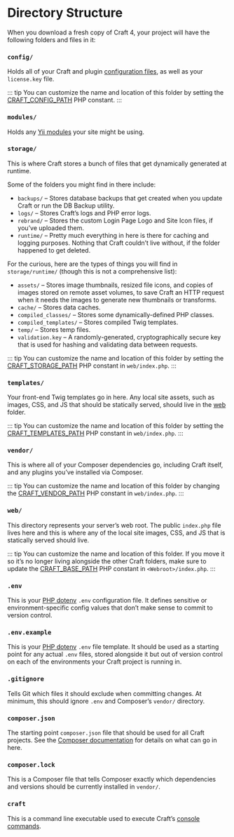 # Directory Structure

When you download a fresh copy of Craft 4, your project will have the following folders and files in it:

### `config/`

Holds all of your Craft and plugin [configuration files](config/README.md), as well as your `license.key` file.

::: tip
You can customize the name and location of this folder by setting the [CRAFT_CONFIG_PATH](config/README.md#craft-config-path) PHP constant.
:::

### `modules/`

Holds any [Yii modules](https://www.yiiframework.com/doc/guide/2.0/en/structure-modules) your site might be using.

### `storage/`

This is where Craft stores a bunch of files that get dynamically generated at runtime.

Some of the folders you might find in there include:

- `backups/` – Stores database backups that get created when you update Craft or run the DB Backup utility.
- `logs/` – Stores Craft’s logs and PHP error logs.
- `rebrand/` – Stores the custom Login Page Logo and Site Icon files, if you’ve uploaded them.
- `runtime/` – Pretty much everything in here is there for caching and logging purposes. Nothing that Craft couldn’t live without, if the folder happened to get deleted.

For the curious, here are the types of things you will find in `storage/runtime/` (though this is not a comprehensive list):

  - `assets/` – Stores image thumbnails, resized file icons, and copies of images stored on remote asset volumes, to save Craft an HTTP request when it needs the images to generate new thumbnails or transforms.
  - `cache/` – Stores data caches.
  - `compiled_classes/` – Stores some dynamically-defined PHP classes.
  - `compiled_templates/` – Stores compiled Twig templates.
  - `temp/` – Stores temp files.
  - `validation.key` – A randomly-generated, cryptographically secure key that is used for hashing and validating data between requests.

::: tip
You can customize the name and location of this folder by setting the [CRAFT_STORAGE_PATH](config/README.md#craft-storage-path) PHP constant in `web/index.php`.
:::

### `templates/`

Your front-end Twig templates go in here. Any local site assets, such as images, CSS, and JS that should be statically served, should live in the [web](directory-structure.md#web) folder.

::: tip
You can customize the name and location of this folder by setting the [CRAFT_TEMPLATES_PATH](config/README.md#craft-templates-path) PHP constant in `web/index.php`.
:::

### `vendor/`

This is where all of your Composer dependencies go, including Craft itself, and any plugins you’ve installed via Composer.

::: tip
You can customize the name and location of this folder by changing the [CRAFT_VENDOR_PATH](config/README.md#craft-vendor-path) PHP constant in `web/index.php`.
:::

### `web/`

This directory represents your server’s web root. The public `index.php` file lives here and this is where any of the local site images, CSS, and JS that is statically served should live.

::: tip
You can customize the name and location of this folder. If you move it so it’s no longer living alongside the other Craft folders, make sure to update the [CRAFT_BASE_PATH](config/README.md#craft-vendor-path) PHP constant in `<Webroot>/index.php`.
:::

### `.env`

This is your [PHP dotenv](https://github.com/vlucas/phpdotenv) `.env` configuration file. It defines sensitive or environment-specific config values that don’t make sense to commit to version control.

### `.env.example`

This is your [PHP dotenv](https://github.com/vlucas/phpdotenv) `.env` file template. It should be used as a starting point for any actual `.env` files, stored alongside it but out of version control on each of the environments your Craft project is running in.

### `.gitignore`

Tells Git which files it should exclude when committing changes. At minimum, this should ignore `.env` and Composer’s `vendor/` directory.

### `composer.json`

The starting point `composer.json` file that should be used for all Craft projects. See the [Composer documentation](https://getcomposer.org/doc/04-schema.md) for details on what can go in here.

### `composer.lock`

This is a Composer file that tells Composer exactly which dependencies and versions should be currently installed in `vendor/`.

### `craft`

This is a command line executable used to execute Craft’s [console commands](console-commands.md).
